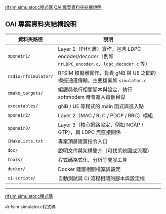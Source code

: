 [rifsim simulator.c程式碼](#rifsim-simulator.c程式碼)
[OAI 專案資料夾結構說明](#OAI-專案資料夾結構說明)



## OAI 專案資料夾結構說明

| 資料夾路徑              | 說明 |
|-------------------------|------|
| `openair1/`             | Layer 1（PHY 層）實作，包含 LDPC encoder/decoder（例如 `nrLDPC_encoder.c`、`ldpc_decoder.c` 等） |
| `radio/rfsimulator/`    | RFSIM 模擬器實作，負責 gNB 與 UE 之間的模擬通道傳輸，主要檔案如 `simulator.c` |
| `cmake_targets/`        | 編譯與執行相關腳本與設定，執行 softmodem 時會進入這個目錄 |
| `executables/`          | gNB / UE 等程式的 main 函式與進入點 |
| `openair2/`             | Layer 2（MAC / RLC / PDCP / RRC）模組 |
| `openair3/`             | Layer 3（核心網路協定，例如 NGAP / GTP），與 LDPC 無直接關係 |
| `CMakeLists.txt`        | 專案頂層建置指令入口 |
| `doc/`                  | 說明文件與架構簡介（可找系統圖或流程） |
| `tools/`                | 程式碼格式化、分析等開發工具 |
| `docker/`               | Docker 建置相關檔案與設定 |
| `ci-scripts/`           | 自動測試與 CI 流程相關的腳本與設定檔 |

---


[rifsim simulator.c程式碼](#rifsim-simulator.c程式碼)

#rifsim simulator.c程式碼
